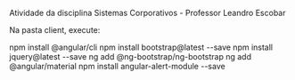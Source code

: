 Atividade da disciplina Sistemas Corporativos - Professor Leandro Escobar

Na pasta client, execute:

npm install @angular/cli
npm install bootstrap@latest --save
npm install jquery@latest --save
ng add @ng-bootstrap/ng-bootstrap
ng add @angular/material
npm install angular-alert-module --save